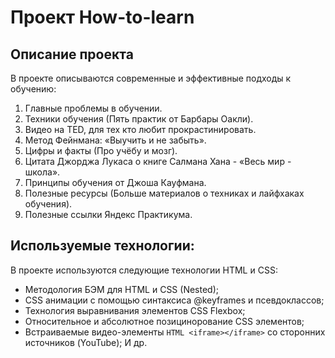 # Проект How-to-learn

## Описание проекта
В проекте описываются современные и эффективные подходы к обучению:
1. Главные проблемы в обучении.
2. Техники обучения (Пять практик от Барбары Оакли).
3. Видео на TED, для тех кто любит прокрастинировать.
4. Метод Фейнмана: «Выучить и не забыть».
5. Цифры и факты (Про учёбу и мозг).
6. Цитата Джорджа Лукаса о книге Салмана Хана - «Весь мир - школа».
7. Принципы обучения от Джоша Кауфмана.
8. Полезные ресурсы (Больше материалов о техниках и лайфхаках обучения).
9. Полезные ссылки Яндекс Практикума.

## Используемые технологии:
В проекте используются следующие технологии HTML и CSS:
- Методология БЭМ для HTML и CSS (Nested);
- CSS анимации с помощью синтаксиса @keyframes и псевдоклассов;
- Технология выравнивания элементов CSS Flexbox;
- Относительное и абсолютное позицинорование CSS элементов;
- Встраиваемые видео-элементы ```HTML <iframe></iframe>``` со сторонних источников (YouTube);
И др.

